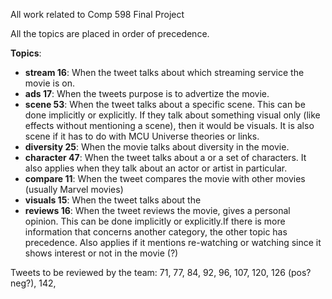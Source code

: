 All work related to Comp 598 Final Project

All the topics are placed in order of precedence.

**Topics**:
- **stream 16**: When the tweet talks about which streaming service the movie is on.
- **ads 17**: When the tweets purpose is to advertize the movie.
- **scene 53**: When the tweet talks about a specific scene. This can be done implicitly or explicitly. If they talk about something visual only (like effects without mentioning a scene), then it would be visuals. It is also scene if it has to do with MCU Universe theories or links.
- **diversity 25**: When the movie talks about diversity in the movie.
- **character 47**: When the tweet talks about a or a set of characters. It also applies when they talk about an actor or artist in particular.
- **compare 11**: When the tweet compares the movie with other movies (usually Marvel movies)
- **visuals 15**: When the tweet talks about the
- **reviews 16**: When the tweet reviews the movie, gives a personal opinion. This can be done implicitly or explicitly.If there is more information that concerns another category, the other topic has precedence. Also applies if it mentions re-watching or watching since it shows interest or not in the movie (?)

Tweets to be reviewed by the team:
71, 77, 84, 92, 96, 107, 120, 126 (pos? neg?), 142, 

